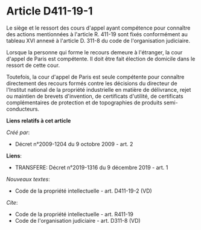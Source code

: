 # Article D411-19-1

Le siège et le ressort des cours d'appel ayant compétence pour connaître des actions mentionnées à l'article R. 411-19 sont
fixés conformément au tableau XVI annexé à l'article D. 311-8 du code de l'organisation judiciaire. 

Lorsque la personne qui forme le recours demeure à l'étranger, la cour d'appel de Paris est compétente. Il doit être fait
élection de domicile dans le ressort de cette cour. 

Toutefois, la cour d'appel de Paris est seule compétente pour connaître directement des recours formés contre les décisions
du directeur de l'Institut national de la propriété industrielle en matière de délivrance, rejet ou maintien de brevets
d'invention, de certificats d'utilité, de certificats complémentaires de protection et de topographies de produits semi-
conducteurs.

**Liens relatifs à cet article**

_Créé par_:

  - Décret n°2009-1204 du 9 octobre 2009 - art. 2

**Liens**:

  - TRANSFERE: Décret n°2019-1316 du 9 décembre 2019 - art. 1

_Nouveaux textes_:

  - Code de la propriété intellectuelle - art. D411-19-2 (VD)

_Cite_:

  - Code de la propriété intellectuelle - art. R411-19
  - Code de l'organisation judiciaire - art. D311-8 (VD)
